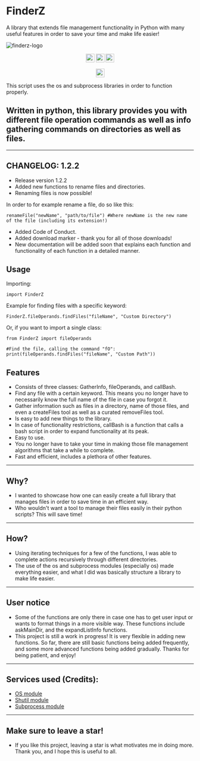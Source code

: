 # FinderZ
A library that extends file management functionality in Python with many useful features in order to save your time and make life easier!

![finderz-logo](https://user-images.githubusercontent.com/116693779/213965405-6b416655-09d6-4ef1-ae05-58c32035541d.png)

<p align="center">
	<img src="https://img.shields.io/badge/License-GPL--3.0-brightgreen"
		height="23">
	<img src="https://img.shields.io/badge/Creator-PatzEdi-brightgreen"
		height="23">
	<img src="https://img.shields.io/badge/Version-Latest-brightgreen"
		height="23">
</p>
<p align = "center">
	<img src="https://static.pepy.tech/badge/finderz"
		height="23">
</p>
This script uses the os and subprocess libraries in order to function properly. 

## **Written in python, this library provides you with different file operation commands as well as info gathering commands on directories as well as files.** 
____________________________________________________________________________
## **CHANGELOG: 1.2.2**
- Release version 1.2.2
- Added new functions to rename files and directories.
- Renaming files is now possible! 

In order to for example rename a file, do so like this:

```
renameFile("newName", "path/to/file") #Where newName is the new name of the file (including its extension!)
```

- Added Code of Conduct.
- Added download marker - thank you for all of those downloads!
- New documentation will be added soon that explains each function and functionality of each function in a detailed manner.

## **Usage**
Importing:
```
import FinderZ
```
Example for finding files with a specific keyword:
```
FinderZ.fileOperands.findFiles("fileName", "Custom Directory")
```
Or, if you want to import a single class:
```
from FinderZ import fileOperands

#Find the file, calling the command "fO":
print(fileOperands.findFiles("fileName", "Custom Path"))
```
## **Features**
- Consists of three classes: GatherInfo, fileOperands, and callBash.
- Find any file with a certain keyword. This means you no longer have to necessarily know the full name of the file in case you forgot it. 
- Gather information such as files in a directory, name of those files, and even a createFiles tool as well as a curated removeFiles tool.
- Is easy to add new things to the library.
- In case of functionality restrictions, callBash is a function that calls a bash script in order to expand functionality at its peak.
- Easy to use.
- You no longer have to take your time in making those file management algorithms that take a while to complete.
- Fast and efficient, includes a plethora of other features. 
____________________________________________________________________________
## **Why?**
- I wanted to showcase how one can easily create a full library that manages files in order to save time in an efficient way. 
- Who wouldn't want a tool to manage their files easily in their python scripts? This will save time!
____________________________________________________________________________
## **How?**
- Using iterating techniques for a few of the functions, I was able to complete actions recursively through different directories. 
- The use of the os and subprocess modules (especially os) made everything easier, and what I did was basically structure a library to make life easier.
____________________________________________________________________________
## **User notice**
- Some of the functions are only there in case one has to get user input or wants to format things in a more visible way. These functions include askMainDir, and the expandListInfo functions.
- This project is still a work in progress! It is very flexible in adding new functions. So far, there are still basic functions being added frequently, and some more advanced functions being added gradually. Thanks for being patient, and enjoy!
____________________________________________________________________________
## **Services used (Credits):**
- [OS module](https://docs.python.org/3/library/os.html)
- [Shutil module](https://docs.python.org/3/library/shutil.html)
- [Subprocess module](https://docs.python.org/3/library/subprocess.html)

____________________________________________________________________________
## **Make sure to leave a star!**
- If you like this project, leaving a star is what motivates me in doing more. Thank you, and I hope this is useful to all.